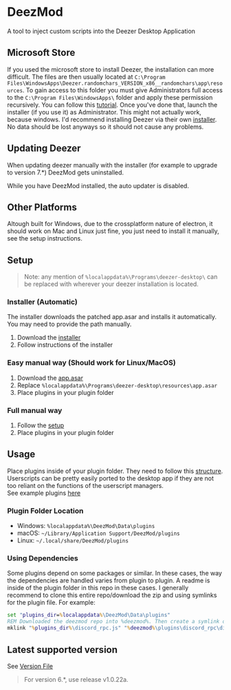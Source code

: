 # DeezMod
A tool to inject custom scripts into the Deezer Desktop Application

## Microsoft Store
If you used the microsoft store to install Deezer, the installation can more difficult. The files are then usually located at `C:\Program Files\WindowsApps\Deezer.randomchars_VERSION_x86__randomchars\app\resources`. To gain access to this folder you must give Administrators full access to the `C:\Program Files\WindowsApps\` folder and apply these permission recursively. You can follow this [tutorial](https://forums.flightsimulator.com/t/take-ownership-of-the-windows-apps-folders/388969). Once you've done that, launch the installer (if you use it) as Administrator. This might not actually work, because windows. I'd recommend installing Deezer via their own [installer](https://www.deezer.com/explore/download/). No data should be lost anyways so it should not cause any problems.

## Updating Deezer
When updating deezer manually with the installer (for example to upgrade to version 7.*) DeezMod gets uninstalled.

While you have DeezMod installed, the auto updater is disabled.

## Other Platforms
Altough built for Windows, due to the crossplatform nature of electron, it should work on Mac and Linux just fine, you just need to install it manually, see the setup instructions.

## Setup
> Note: any mention of `%localappdata%\Programs\deezer-desktop\` can be replaced with wherever your deezer installation is located.

### Installer (Automatic)
The installer downloads the patched app.asar and installs it automatically. You may need to provide the path manually.
1. Download the [installer](https://raw.githubusercontent.com/bertigert/DeezMod/refs/heads/main/installer.bat)
2. Follow instructions of the installer

### Easy manual way (Should work for Linux/MacOS)
1. Download the [app.asar](https://github.com/bertigert/DeezMod/releases/latest/download/app.asar.zip)
2. Replace `%localappdata%\Programs\deezer-desktop\resources\app.asar`
3. Place plugins in your plugin folder

### Full manual way
1. Follow the [setup](https://github.com/bertigert/DeezMod/blob/main/docs/setup.md)
2. Place plugins in your plugin folder

## Usage
Place plugins inside of your plugin folder. They need to follow this [structure](https://github.com/bertigert/DeezMod/blob/main/docs/creating_plugins.md#plugin-structure).
Userscripts can be pretty easily ported to the desktop app if they are not too reliant on the functions of the userscript managers.\
See example plugins [here](https://github.com/bertigert/DeezMod/tree/main/plugins)

### Plugin Folder Location
- Windows: `%localappdata%\DeezMod\Data\plugins`
- macOS: `~/Library/Application Support/DeezMod/plugins`
- Linux: `~/.local/share/DeezMod/plugins`

### Using Dependencies
Some plugins depend on some packages or similar. In these cases, the way the dependencies are handled varies from plugin to plugin. A readme is inside of the plugin folder in this repo in these cases. I generally recommend to clone this entire repo/download the zip and using symlinks for the plugin file. For example:

```cmd
set "plugins_dir=%localappdata%\DeezMod\Data\plugins"
REM Downloaded the deezmod repo into %deezmod%. Then create a symlink of the main js file in the plugins directory. This way you don't clutter the plugins directory and don't need to worry about correctly structuring the dependencies (assuming the source of the plugin does it correctly).
mklink "%plugins_dir%\discord_rpc.js" "%deezmod%\plugins\discord_rpc\discord_rpc.js"
```

## Latest supported version
See [Version File](https://github.com/bertigert/DeezMod/blob/main/DEEZER_VERSION)
> For version 6.*, use release v1.0.22a.
